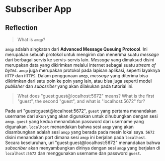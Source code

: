 # Subscriber App

## Reflection
> What is `amqp`?

`amqp` adalah singkatan dari **Advanced Message Queuing Protocol**. Ini merupakan sebuah protokol untuk mengirim dan menerima suatu *message* dari berbagai servis ke servis-servis lain. *Message* yang dimaksud disini merupakan data yang dikirimkan melalui internet sebagai suatu *stream of bytes*. `amqp` juga merupakan protokol pada lapisan aplikasi, seperti layaknya `HTTP` dan `HTTPS`. Dalam penggunaan `amqp`, *message* yang diterima bisa dikirimkan dari satu poin ke poin yang lain, atau bisa juga seperti model *publisher* dan *subcsriber* yang akan dilakukan pada tutorial ini. 

> What does "guest:guest@localhost:5672" means? What is the first "guest", the second "guest", and what is "localhost:5672" for?

Pada uri "guest:guest@localhost:5672", `guest` yang pertama menandakan username dari akun yang akan digunakan untuk dihubungkan dengan sesi `amqp`. `guest` yang kedua menandakan password dari username yang digunakan. `localhost` menandakan bahwa sesi `amqp` yang akan disambungkan adalah sesi `amqp` yang berada pada mesin lokal saya. `5672` disini menandakan port dimana sesi `amqp` ini berjalan pada `localhost`. Secara keseluruhan, uri "guest:guest@localhost:5672" menandakan bahwa *subscriber* akan menyambungkan dirinya dengan sesi `amqp` yang berjalan di `localhost:5672` dan menggunakan username dan password `guest`.
